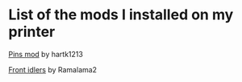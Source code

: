# List of the mods I installed on my printer
[Pins mod](https://github.com/VoronDesign/VoronUsers/tree/master/printer_mods/hartk1213/Voron2.4_Trident_Pins_Mod) by hartk1213

[Front idlers](https://github.com/Ramalama2/Voron-2-Mods/tree/main/Front_Idlers) by Ramalama2
